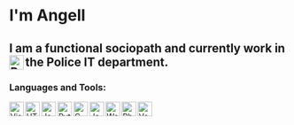 # I'm Angell
## I am a functional sociopath and currently work in the Police IT department. <img align="left" alt="Photo" width="26px" src="https://www.museus.gov.br/wp-content/uploads/2019/01/Brasao.png" />

### Languages and Tools:

<img align="left" alt="Visual Studio Code" width="26px" src="https://github.com/The-Erzengel/Channel/blob/main/Tec/images/vscode.png?raw=true" />
<img align="left" alt="HTML5andCSS" width="26px" src="https://github.com/The-Erzengel/Channel/blob/main/Tec/images/CSS3-and-HTML5.png?raw=true" />
<img align="left" alt="JavaScript" width="26px" src="https://github.com/The-Erzengel/Channel/blob/main/Tec/images/JavaScript.png?raw=true" />
<img align="left" alt="Python" width="26px" src="https://github.com/The-Erzengel/Channel/blob/main/Tec/images/python.png?raw=true" />
<img align="left" alt="C" width="26px" src="https://github.com/The-Erzengel/Channel/blob/main/Tec/images/c.png?raw=true" />
<img align="left" alt="Java" width="26px" src="https://github.com/The-Erzengel/Channel/blob/main/Tec/images/java.png?raw=true" />
<img align="left" alt="Word" width="26px" src="https://github.com/The-Erzengel/Channel/blob/main/Tec/images/word.png?raw=true" />
<img align="left" alt="Photo" width="26px" src="https://github.com/The-Erzengel/Channel/blob/main/Tec/images/Photoshop.png?raw=true" />
<img align="left" alt="Vegas" width="26px" src="https://github.com/The-Erzengel/Channel/blob/main/Tec/images/vegas.png?raw=true" />
